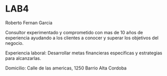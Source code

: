 # LAB4
 
Roberto Fernan Garcia

Consultor experimentado y comprometido con mas de 10 años de experiencia ayudando a los clientes a conocer y superar los objetivos del negocio.

Experiencia laboral:
Desarrollar metas financieras especificas y estrategias para alcanzarlas.

Domicilio:
Calle de las americas, 1250 Barrio Alta Cordoba